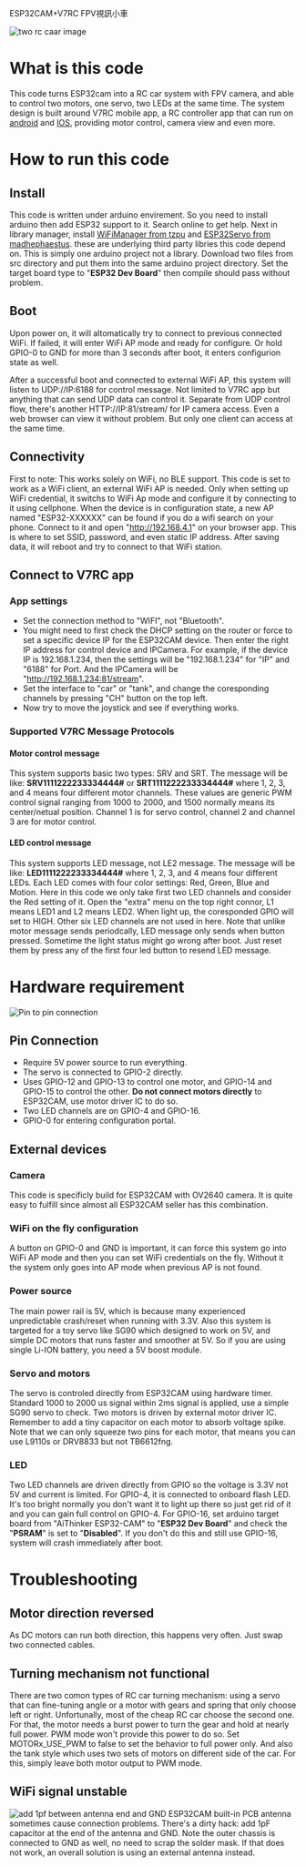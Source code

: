 ESP32CAM+V7RC FPV視訊小車

![two rc caar image](/media/two_cars.jpg)

# What is this code
This code turns ESP32cam into a RC car system with FPV camera, and able to control two motors, one servo, two LEDs  at the same time.
The system design is built around V7RC mobile app, a RC controller app that can run on [android](https://play.google.com/store/apps/details?id=com.v7idea.v7rcliteandroidsdkversion) and [IOS](https://apps.apple.com/tw/app/v7rc/id1390983964), providing motor control, camera view and even more.

# How to run this code

## Install
This code is written under arduino envirement. So you need to install arduino then add ESP32 support to it. Search online to get help.
Next in library manager, install [WiFiManager from tzpu](https://github.com/tzapu/WiFiManager) and [ESP32Servo from madhephaestus](https://github.com/madhephaestus/ESP32Servo). these are underlying third party libries this code depend on.
This is simply one arduino project not a library. Download two files from src directory and put them into the same arduino project directory. Set the target board type to "**ESP32 Dev Board**" then compile should pass without problem.

## Boot
Upon power on, it will altomatically try to connect to previous connected WiFi. If failed, it will enter WiFi AP mode and ready for configure. Or hold GPIO-0 to GND for more than 3 seconds after boot, it enters configurion state as well.

After a successful boot and connected to external WiFi AP, this system will listen to UDP://IP:6188 for control message. Not limited to V7RC app but anything that can send UDP data can control it.
Separate from UDP control flow, there's another HTTP://IP:81/stream/ for IP camera access. Even a web browser can view it without problem. But only one client can access at the same time.

## Connectivity 
First to note: This works solely on WiFi, no BLE support.
This code is set to work as a WiFi client, an external WiFi AP is needed. Only when setting up WiFi credential, it switchs to WiFi Ap mode and configure it by connecting to it using cellphone.
When the device is in configuration state, a new AP named "ESP32-XXXXXX" can be found if you do a wifi search on your phone. Connect to it and open "http://192.168.4.1" on your browser app.
This is where to set SSID, password, and even static IP address. After saving data, it will reboot and try to connect to that WiFi station.

## Connect to V7RC app
### App settings
* Set the connection method to "WIFI", not "Bluetooth".
* You might need to first check the DHCP setting on the router or force to set a specific device IP for the ESP32CAM device. Then enter the right IP address for control device and IPCamera.
For example, if the device IP is 192.168.1.234, then the settings will be "192.168.1.234" for "IP" and "6188" for Port. And the IPCamera will be "http://192.168.1.234:81/stream".
* Set the interface to "car" or "tank", and change the coresponding channels by pressing "CH" button on the top left.
* Now try to move the joystick and see if everything works.

### Supported V7RC Message Protocols
#### Motor control message
This system supports basic two types: SRV and SRT.
The message will be like: **SRV1111222233334444#** or **SRT1111222233334444#** where 1, 2, 3, and 4 means four different motor channels. These values are generic PWM control signal ranging from 1000 to 2000, and 1500 normally means its center/netual position.
Channel 1 is for servo control, channel 2 and channel 3 are for motor control.
#### LED control message
This system supports LED message, not LE2 message.
The message will be like: **LED1111222233334444#** where 1, 2, 3, and 4 means four different LEDs. Each LED comes with four color settings: Red, Green, Blue and Motion. Here in this code we only take first two LED channels and consider the Red setting of it.
Open the "extra" menu on the top right connor, L1 means LED1 and L2 means LED2. When light up, the coresponded GPIO will set to HIGH. Other six LED channels are not used in here.
Note that unlike motor message sends periodcally, LED message only sends when button pressed. Sometime the light status might go wrong after boot. Just reset them by press any of the first four led button to resend LED message.

# Hardware requirement
![Pin to pin connection](/media/wiring.png)
## Pin Connection
* Require 5V power source to run everything.
* The servo is connected to GPIO-2 directly.
* Uses GPIO-12 and GPIO-13 to control one motor, and GPIO-14 and GPIO-15 to control the other. **Do not connect motors directly** to ESP32CAM, use motor driver IC to do so. 
* Two LED channels are on GPIO-4 and GPIO-16.
* GPIO-0 for entering configuration portal.

## External devices
### Camera
This code is specificly build for ESP32CAM with OV2640 camera. It is quite easy to fulfill since almost all ESP32CAM seller has this combination.

### WiFi on the fly configuration
A button on GPIO-0 and GND is important, it can force this system go into WiFi AP mode and then you can set WiFi credentials on the fly. Without it the system only goes into AP mode when previous AP is not found.

### Power source
The main power rail is 5V, which is because many experienced unpredictable crash/reset when running with 3.3V. Also this system is targeted for a toy servo like SG90 which designed to work on 5V, and simple DC motors that runs faster and smoother at 5V. So if you are using single Li-ION battery, you need a 5V boost module.

### Servo and motors
The servo is controled directly from ESP32CAM using hardware timer. Standard 1000 to 2000 us signal within 2ms signal is applied, use a simple SG90 servo to check. 
Two motors is driven by external motor driver IC. Remember to add a tiny capacitor on each motor to absorb voltage spike. Note that we can only squeeze two pins for each motor, that means you can use L9110s or DRV8833 but not TB6612fng.

### LED
Two LED channels are driven directly from GPIO so the voltage is 3.3V not 5V and current is limited.
For GPIO-4, it is connected to onboard flash LED. It's too bright normally you don't want it to light up there so just get rid of it and you can gain full control on GPIO-4.
For GPIO-16, set arduino target board from "AiThinker ESP32-CAM" to "**ESP32 Dev Board**" and check the "**PSRAM**" is set to "**Disabled**". If you don't do this and still use GPIO-16, system will crash immediately after boot.
# Troubleshooting
## Motor direction reversed
As DC motors can run both direction, this happens very often. Just swap two connected cables.
## Turning mechanism not functional
There are two comon types of RC car turning mechanism: using a servo that can fine-tuning angle or a motor with gears and spring that only choose left or right. Unfortunally, most of the cheap RC car choose the second one.
For that, the motor needs a burst power to turn the gear and hold at nearly full power. PWM mode won't provide this power to do so. Set MOTORx_USE_PWM to false to set the behavior to full power only.
And also the tank style which uses two sets of motors on different side of the car. For this, simply leave both motor output to PWM mode.
## WiFi signal unstable
![add 1pf between antenna end and GND](/media/antenna_hack.jpg)
ESP32CAM built-in PCB antenna sometimes cause connection problems. There's a dirty hack: add 1pF capacitor at the end of the antenna and GND. Note the outer chassis is connected to GND as well, no need to scrap the solder mask.
If that does not work, an overall solution is using an external antenna instead.
